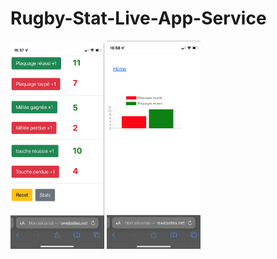 # Rugby-Stat-Live-App-Service
<p class="flotte">
 <img src="./images/compteur.png" width='150'/>
 <img src="./images/stats.png" width='150'/>
</p>

